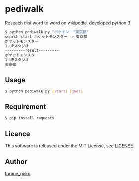 # pediwalk

Reseach dist word to word on wikipedia.
developed python 3

```sh
$ python pediwalk.py "ポケモン" "東京都"
search start ポケットモンスター -> 東京都
ポケットモンスター
1-UPスタジオ
---------result---------
ポケットモンスター
1-UPスタジオ
東京都
```

## Usage

```sh
$ python pediwalk.py [start] [goal]
```

## Requirement

```sh
$ pip install requests
```

## Licence

This software is released under the MIT License, see [LICENSE](./LICENSE).

## Author

[turane_gaku](https://github.com/turane_gaku)
